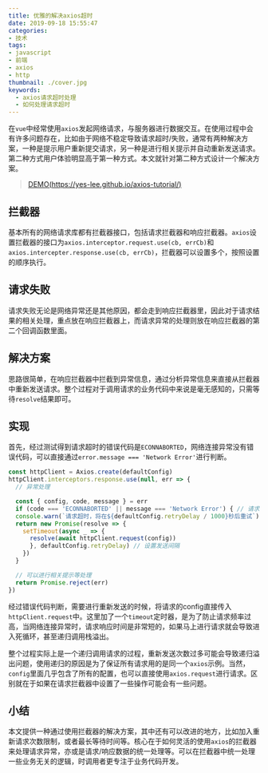 ```yaml
---
title: 优雅的解决axios超时
date: 2019-09-18 15:55:47
categories:
- 技术
tags:
- javascript
- 前端
- axios
- http
thumbnail: ./cover.jpg
keywords:
  - axios请求超时处理
  - 如何处理请求超时
---
```


在`vue`中经常使用`axios`发起网络请求，与服务器进行数据交互。在使用过程中会有许多问题存在，比如由于网络不稳定导致请求超时/失败，通常有两种解决方案，一种是提示用户重新提交请求，另一种是进行相关提示并自动重新发送请求。第二种方式用户体验明显高于第一种方式。本文就针对第二种方式设计一个解决方案。
<!-- more -->

> [DEMO(https://yes-lee.github.io/axios-tutorial/)](https://yes-lee.github.io/axios-tutorial/)

## 拦截器

基本所有的网络请求库都有拦截器接口，包括请求拦截器和响应拦截器。`axios`设置拦截器的接口为`axios.interceptor.request.use(cb, errCb)`和`axios.intercepter.response.use(cb, errCb)`，拦截器可以设置多个，按照设置的顺序执行。

## 请求失败

请求失败无论是网络异常还是其他原因，都会走到响应拦截器里，因此对于请求结果的相关处理，重点放在响应拦截器上，而请求异常的处理则放在响应拦截器的第二个回调函数里面。

## 解决方案

思路很简单，在响应拦截器中拦截到异常信息，通过分析异常信息来直接从拦截器中重新发送请求。整个过程对于调用请求的业务代码中来说是毫无感知的，只需等待`resolve`结果即可。

## 实现

首先，经过测试得到请求超时的错误代码是`ECONNABORTED`，网络连接异常没有错误代码，可以直接通过`error.message === 'Network Error'`进行判断。

```javascript
const httpClient = Axios.create(defaultConfig)
httpClient.interceptors.response.use(null, err => {
  // 异常处理

  const { config, code, message } = err
  if (code === 'ECONNABORTED' || message === 'Network Error') { // 请求超时
  console.warn(`请求超时，将在${defaultConfig.retryDelay / 1000}秒后重试`)
  return new Promise(resolve => {
    setTimeout(async _ => {
      resolve(await httpClient.request(config))
      }, defaultConfig.retryDelay) // 设置发送间隔
    })
  }

  // 可以进行相关提示等处理
  return Promise.reject(err)
})
```

经过错误代码判断，需要进行重新发送的时候，将请求的config直接传入`httpClient.request`中。这里加了一个`timeout`定时器，是为了防止请求频率过高，当网络连接异常时，请求响应时间是非常短的，如果马上进行请求就会导致进入死循环，甚至递归调用栈溢出。

整个过程实际上是一个递归调用请求的过程，重新发送次数过多可能会导致递归溢出问题，使用递归的原因是为了保证所有请求用的是同一个`axios`示例。当然，`config`里面几乎包含了所有的配置，也可以直接使用`axios.request`进行请求。区别就在于如果在请求拦截器中设置了一些操作可能会有一些问题。

## 小结

本文提供一种通过使用拦截器的解决方案，其中还有可以改进的地方，比如加入重新请求次数限制，或者最长等待时间等。核心在于如何灵活的使用`axios`的拦截器来处理请求异常，亦或是请求/响应数据的统一处理等。可以在拦截器中统一处理一些业务无关的逻辑，时调用者更专注于业务代码开发。
